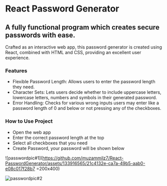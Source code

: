 # React Password Generator

## A fully functional program which creates secure passwords with ease.

Crafted as an interactive web app, this password generator is created using React, combined with HTML and CSS, providing an excellent user experience. 

### Features
* Flexible Password Length: Allows users to enter the password length they need.
* Character Sets: Lets users decide whether to include uppercase letters, lowercase letters, numbers and symbols in their generated password.
* Error Handling: Checks for various wrong inputs users may enter like a password length of 0 and below or not pressing any of the checkboxes.

### How to Use Project
* Open the web app
* Enter the correct password length at the top
* Select all checkboxes that you need
* Create Password, your password will be shown below

![passwordpic#1](https://github.com/muzammilz7/React-PasswordGenerator/assets/133916565/21c4132e-ca7a-49b5-aab0-e08c017f28b7 =200x400)

![passwordpic#2](https://github.com/muzammilz7/React-PasswordGenerator/assets/133916565/75fc7ea4-65a1-4047-bbd8-9829e5764787)

